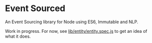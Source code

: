 # Event Sourced

An Event Sourcing library for Node using ES6, Immutable and NLP.

Work in progress. For now, see [lib/entity/entity.spec.js](lib/entity/entity.spec.js) to get an idea of what it does.
